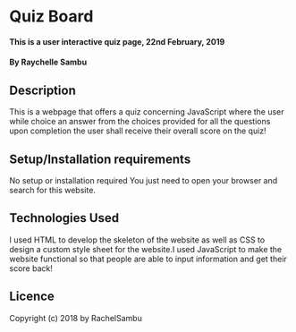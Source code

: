 # Quiz Board
#### This is a user interactive quiz page, 22nd February, 2019
#### By   Raychelle Sambu
## Description
This is a webpage that offers a quiz concerning JavaScript where the user while choice an answer from the choices provided for all the questions upon completion the user shall receive their overall score on the quiz!
## Setup/Installation requirements
No setup or installation required You just need to open your browser and search for this website.
## Technologies Used
I used HTML to develop the skeleton of the website as well as CSS to design a custom style sheet for the website.I used JavaScript to make the website functional so that people are able to input information and get their score back!
## Licence
Copyright (c) 2018 by RachelSambu
